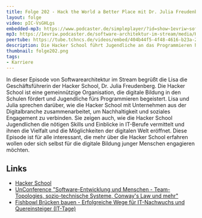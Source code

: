 ```yaml
---
title: Folge 202 - Hack the World a Better Place mit Dr. Julia Freudenberg
layout: folge
video: pIC-VsGHLgs
embedded-mp3: https://www.podcaster.de/simpleplayer/?id=show~1evriw~software-architektur-im-stream~pod-e554005ccf6be74f7105a8986d&v=1707494104
mp3: https://1evriw.podcaster.de/software-architektur-im-stream/media/Hack_the_World_a_Better_Place.mp3
peertube: https://tube.tchncs.de/videos/embed/404b44f5-4f48-4616-b23a-2749761310bd
description: Die Hacker School führt Jugendliche an das Programmieren heran. Lisa Schäfer spricht mir der Geschäftsführerin Dr. Julia Freudenberg.
thumbnail: folge202.png
tags:
- Karriere
---
```


In dieser Episode von Softwarearchitektur im Stream begrüßt die Lisa
die Geschäftsführerin der Hacker School, Dr. Julia Freudenberg. Die
Hacker School ist eine gemeinnützige Organisation, die digitale
Bildung in den Schulen fördert und Jugendliche fürs Programmieren
begeistert. Lisa und Julia sprechen darüber, wie die Hacker School mit
Unternehmen aus der Digitalbranche zusammenarbeitet, um Nachhaltigkeit
und soziales Engagement zu verbinden. Sie zeigen auch, wie die Hacker
School Jugendlichen die nötigen Skills und Einblicke in IT-Berufe
vermittelt und ihnen die Vielfalt und die Möglichkeiten der digitalen
Welt eröffnet. Diese Episode ist für alle interessant, die mehr über
die Hacker School erfahren wollen oder sich selbst für die digitale
Bildung junger Menschen engagieren möchten.


## Links

* [Hacker School](https://hacker-school.de/)
* [UnConference "Software-Entwicklung und Menschen - Team-Topologies, sozio-technische Systeme, Conway's Law und mehr"](https://zoom.us/meeting/register/tJAlfumqqjgrG9RWxY3BTEiqJ0p_h6c4VUGz#/registration)
* [Fishbowl  Brücken bauen - Erfolgreiche Wege für IT-Nachwuchs und Quereinsteiger (IT-Tage)](/2023/12/13/folge192.html)
